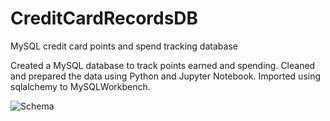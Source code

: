# CreditCardRecordsDB
MySQL credit card points and spend tracking database

Created a MySQL database to track points earned and spending. Cleaned and prepared the data
using Python and Jupyter Notebook. Imported using sqlalchemy to MySQLWorkbench.

![Schema](https://github.com/user-attachments/assets/f6911e91-ac4e-4d76-a906-9a539d43cc4b)




